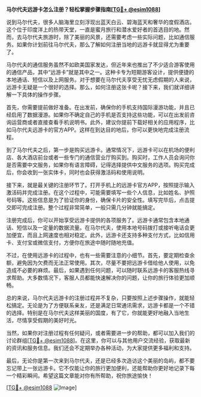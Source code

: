 **马尔代夫远游卡怎么注册？轻松掌握步骤指南[[TG💪+ @esim1088](https://t.me/s/esim1088)]**

说到马尔代夫，很多人脑海里立刻浮现出蓝天白云、碧海蓝天和奢华的度假酒店。这个位于印度洋上的热带天堂，一直是蜜月旅行和潜水爱好者的首选目的地。然而，去马尔代夫旅游时，除了美丽的风景，还需要考虑一些实际问题，比如通信服务。如果你计划前往马尔代夫，那么了解如何注册当地的远游卡就显得尤为重要了。

马尔代夫的通信服务虽然不如欧美国家发达，但近年来也推出了不少适合游客使用的通信产品，其中“远游卡”就是其中之一。这种卡专为短期游客设计，提供便捷的本地通话、短信以及上网服务。对于想要在马尔代夫享受无忧无虑假期的人来说，远游卡无疑是一个很好的选择。那么，如何注册这张卡呢？接下来，我们就详细讲解一下具体的操作步骤。

首先，你需要提前做好准备。在出发前，确保你的手机支持国际漫游功能，并且已经启用了数据漫游。如果你不确定自己的手机是否支持这些功能，可以在出发前咨询运营商或者直接查看手机说明书。此外，建议你提前下载好相关的应用程序，比如马尔代夫远游卡的官方APP。这样在到达目的地后，你可以更快地完成注册流程。

到了马尔代夫之后，第一步是购买远游卡。通常情况下，远游卡可以在机场的便利店、各大酒店前台或者一些专门的通信营业厅购买到。购买时，工作人员会询问你是否需要中文服务，如果你有语言障碍，记得选择提供中文服务的选项。购买完成后，你会收到一张实体卡，同时也会获得激活码和使用说明。

接下来，就是最关键的注册环节了。打开手机上的远游卡官方APP，按照提示输入激活码并完成注册。在这个过程中，可能需要填写一些个人信息，比如姓名、护照号码等。这些信息是为了验证你的身份，确保卡片的安全性。填写完毕后，点击提交即可完成注册。整个过程非常简单，一般只需几分钟就能搞定。

注册完成后，你可以开始享受远游卡提供的各项服务了。远游卡通常包含本地通话、短信以及一定量的数据流量。在马尔代夫，使用本地号码拨打或接听电话会更加便宜，而且上网速度也相对稳定。此外，远游卡还支持多种支付方式，比如信用卡、支付宝或微信支付，方便你在旅途中随时随地充值。

不过，在使用远游卡的过程中，也有一些需要注意的小细节。首先，要定期检查余额，避免因为欠费而无法正常使用。其次，尽量不要把远游卡借给他人使用，以免造成不必要的麻烦。最后，如果遇到任何问题，可以随时联系远游卡的客服热线寻求帮助。大多数情况下，客服人员都能快速解决你的问题，让你的旅行体验更加顺畅。

总的来说，马尔代夫远游卡的注册过程并不复杂，只要按照上述步骤操作，就能轻松搞定。无论是为了方便联系亲友，还是满足日常通讯需求，远游卡都是一个不错的选择。特别是在马尔代夫这样美丽的国度，有了它，你就能更好地融入当地生活，尽情享受假期的美好时光。

当然，如果你对注册过程有任何疑问，或者需要进一步的帮助，都可以加入我们的讨论群组[[TG💪+ @esim1088](https://t.me/s/esim1088)]。在这里，你可以与其他用户交流经验，获取最新的资讯和服务信息。我们还会不定期举办各种活动，为大家提供更多福利和支持。

最后，无论你是第一次来到马尔代夫，还是已经多次造访这个美丽的岛屿，都不要忘记带上一张远游卡。它不仅能让你的旅行更加便利，还能帮助你更好地记录下每一个精彩瞬间。希望这篇文章能对你有所帮助，祝你旅途愉快！

[[TG💪+ @esim1088](https://t.me/s/esim1088) ![Image](https://i.postimg.cc/4NQfJmqS/Snipaste-2025-05-13-00-14-12.png)]